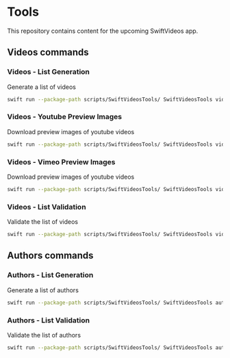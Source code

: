 # Tools

This repository contains content for the upcoming SwiftVideos app.

## Videos commands

### Videos - List Generation

Generate a list of videos

```bash
swift run --package-path scripts/SwiftVideosTools/ SwiftVideosTools videos generate content/
```

### Videos - Youtube Preview Images

Download preview images of youtube videos

```bash
swift run --package-path scripts/SwiftVideosTools/ SwiftVideosTools videos youtube_preview content/conferences/tryswift-nyc/2018
```

### Videos - Vimeo Preview Images

Download preview images of youtube videos

```bash
swift run --package-path scripts/SwiftVideosTools/ SwiftVideosTools videos vimeo_preview content/conferences/nsspain/2019
```

### Videos - List Validation

Validate the list of videos

```bash
swift run --package-path scripts/SwiftVideosTools/ SwiftVideosTools videos validate content/
```

## Authors commands

### Authors - List Generation

Generate a list of authors

```bash
swift run --package-path scripts/SwiftVideosTools/ SwiftVideosTools authors generate content/
```

### Authors - List Validation

Validate the list of authors

```bash
swift run --package-path scripts/SwiftVideosTools/ SwiftVideosTools authors validate content/
```
